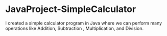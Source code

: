 # JavaProject-SimpleCalculator
I created a simple calculator program in Java where we can perform many operations like Addition, Subtraction , Multiplication, and Division.
